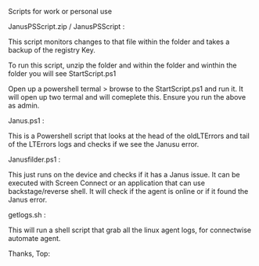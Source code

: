 Scripts for work or personal use 


JanusPSScript.zip / JanusPSScript :

This script monitors changes to that file within the folder and takes a backup of the registry Key.

To run this script, unzip the folder and within the folder and winthin the folder you will see StartScript.ps1 

Open up a powershell termal > browse to the StartScript.ps1 and run it. It will open up two termal and will comeplete this. 
Ensure you run the above as admin. 



Janus.ps1 :

This is a Powershell script that looks at the head of the oldLTErrors and tail of the LTErrors logs and checks if we see the Janusu error. 


Janusfilder.ps1 :

This just runs on the device and checks if it has a Janus issue. It can be executed with Screen Connect or an application that can use backstage/reverse shell. It will check if the agent is online or if it found the Janus error. 


getlogs.sh : 

This will run a shell script that grab all the linux agent logs, for connectwise automate agent.  


Thanks, 
Top:



